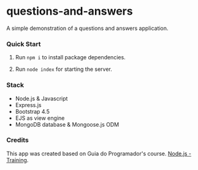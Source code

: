 # questions-and-answers

A simple demonstration of a questions and answers application.

### Quick Start

1. Run `npm i` to install package dependencies.

2. Run `node index` for starting the server.

### Stack

- Node.js & Javascript
- Express.js
- Bootstrap 4.5
- EJS as view engine
- MongoDB database & Mongoose.js ODM

### Credits

This app was created based on Guia do Programador's course. [Node.js - Training](https://www.udemy.com/course/formacao-nodejs/).
